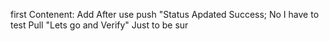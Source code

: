 first Contenent:
Add After use push  "Status Apdated Success;
No I have to test Pull "Lets go and Verify"
Just to be sur
